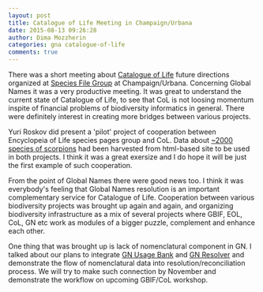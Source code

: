 ```yaml
---
layout: post
title: Catalogue of Life Meeting in Champaign/Urbana
date: 2015-08-13 09:26:28
author: Dima Mozzherin
categories: gna catalogue-of-life
comments: true
---
```


There was a short meeting about [Catalogue of Life][col] future directions
organized at [Species File Group][sfg] at Champaign/Urbana. Concerning Global
Names it was a very productive meeting. It was great to understand the current
state of Catalogue of Life, to see that CoL is not loosing momentum inspite of
financial problems of biodiversity informatics in general. There were
definitely interest in creating more bridges between various projects.

Yuri Roskov did present a 'pilot' project of cooperation between Encyclopeia of
Life species pages group and CoL. Data about [~2000 species of
scorpions][scorpions] had been harvested from html-based site to be used in
both projects. I think it was a great exersize and I do hope it will be just
the first example of such cooperation.

From the point of Global Names there were good news too. I think it was
everybody's feeling that Global Names resolution is an important complementary
service for Catalogue of Life. Cooperation between various biodiversity
projects was brought up again and again, and organizing biodiversity
infrastructure as a mix of several projects where GBIF, EOL, CoL, GN etc
work as modules of a bigger puzzle, complement and enhance each other.

One thing that was brought up is lack of nomenclatural component in GN. I
talked about our plans to integrate [GN Usage Bank][gnub] and
[GN Resolver][gnr] and demonstrate the flow of nomenclatural data into
resolution/reconciliation process. We will try to make such connection by
November and demonstrate the workflow on upcoming GBIF/CoL workshop.

[scorpions]: http://www.ntnu.no/ub/scorpion-files/
[col]: http://www.catalogueoflife.org/
[sfg]: http://software.speciesfile.org/HomePage/Software/SoftwareHomePage.aspx
[gnub]: http://www.gbif.org/dataset/34a96ebe-e51c-4222-9d08-5c2043c39dec
[gnr]: http://resolver.globalnames.org/

